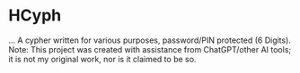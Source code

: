 # HCyph
...
A cypher written for various purposes, password/PIN protected (6 Digits).
Note: This project was created with assistance from ChatGPT/other AI tools; it is not my original work, nor is it claimed to be so.
